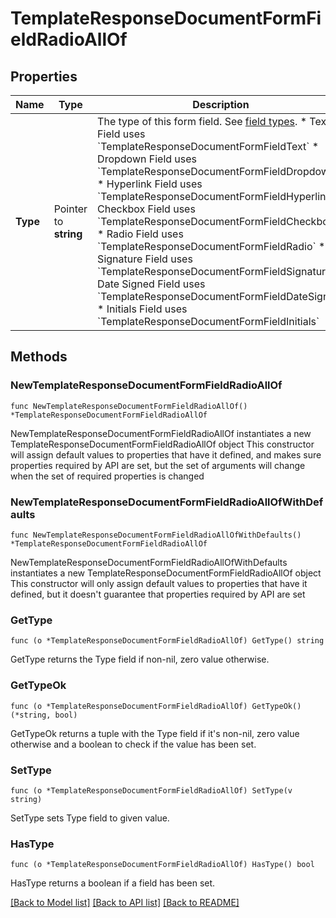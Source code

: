 # TemplateResponseDocumentFormFieldRadioAllOf

## Properties

Name | Type | Description | Notes
------------ | ------------- | ------------- | -------------
**Type** | Pointer to **string** | The type of this form field. See [field types](/api/reference/constants/#field-types).  * Text Field uses &#x60;TemplateResponseDocumentFormFieldText&#x60; * Dropdown Field uses &#x60;TemplateResponseDocumentFormFieldDropdown&#x60; * Hyperlink Field uses &#x60;TemplateResponseDocumentFormFieldHyperlink&#x60; * Checkbox Field uses &#x60;TemplateResponseDocumentFormFieldCheckbox&#x60; * Radio Field uses &#x60;TemplateResponseDocumentFormFieldRadio&#x60; * Signature Field uses &#x60;TemplateResponseDocumentFormFieldSignature&#x60; * Date Signed Field uses &#x60;TemplateResponseDocumentFormFieldDateSigned&#x60; * Initials Field uses &#x60;TemplateResponseDocumentFormFieldInitials&#x60; | [optional] [default to "radio"]

## Methods

### NewTemplateResponseDocumentFormFieldRadioAllOf

`func NewTemplateResponseDocumentFormFieldRadioAllOf() *TemplateResponseDocumentFormFieldRadioAllOf`

NewTemplateResponseDocumentFormFieldRadioAllOf instantiates a new TemplateResponseDocumentFormFieldRadioAllOf object
This constructor will assign default values to properties that have it defined,
and makes sure properties required by API are set, but the set of arguments
will change when the set of required properties is changed

### NewTemplateResponseDocumentFormFieldRadioAllOfWithDefaults

`func NewTemplateResponseDocumentFormFieldRadioAllOfWithDefaults() *TemplateResponseDocumentFormFieldRadioAllOf`

NewTemplateResponseDocumentFormFieldRadioAllOfWithDefaults instantiates a new TemplateResponseDocumentFormFieldRadioAllOf object
This constructor will only assign default values to properties that have it defined,
but it doesn't guarantee that properties required by API are set

### GetType

`func (o *TemplateResponseDocumentFormFieldRadioAllOf) GetType() string`

GetType returns the Type field if non-nil, zero value otherwise.

### GetTypeOk

`func (o *TemplateResponseDocumentFormFieldRadioAllOf) GetTypeOk() (*string, bool)`

GetTypeOk returns a tuple with the Type field if it's non-nil, zero value otherwise
and a boolean to check if the value has been set.

### SetType

`func (o *TemplateResponseDocumentFormFieldRadioAllOf) SetType(v string)`

SetType sets Type field to given value.

### HasType

`func (o *TemplateResponseDocumentFormFieldRadioAllOf) HasType() bool`

HasType returns a boolean if a field has been set.


[[Back to Model list]](../README.md#documentation-for-models) [[Back to API list]](../README.md#documentation-for-api-endpoints) [[Back to README]](../README.md)


